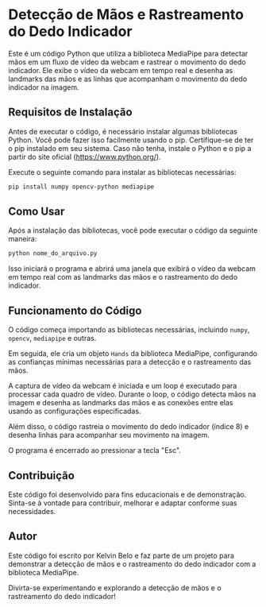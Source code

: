 # Detecção de Mãos e Rastreamento do Dedo Indicador

Este é um código Python que utiliza a biblioteca MediaPipe para detectar mãos em um fluxo de vídeo da webcam e rastrear o movimento do dedo indicador. Ele exibe o vídeo da webcam em tempo real e desenha as landmarks das mãos e as linhas que acompanham o movimento do dedo indicador na imagem.

## Requisitos de Instalação

Antes de executar o código, é necessário instalar algumas bibliotecas Python. Você pode fazer isso facilmente usando o pip. Certifique-se de ter o pip instalado em seu sistema. Caso não tenha, instale o Python e o pip a partir do site oficial (https://www.python.org/).

Execute o seguinte comando para instalar as bibliotecas necessárias:

```bash
pip install numpy opencv-python mediapipe
```

## Como Usar

Após a instalação das bibliotecas, você pode executar o código da seguinte maneira:

```bash
python nome_do_arquivo.py
```

Isso iniciará o programa e abrirá uma janela que exibirá o vídeo da webcam em tempo real com as landmarks das mãos e o rastreamento do dedo indicador.

## Funcionamento do Código

O código começa importando as bibliotecas necessárias, incluindo `numpy`, `opencv`, `mediapipe` e outras.

Em seguida, ele cria um objeto `Hands` da biblioteca MediaPipe, configurando as confianças mínimas necessárias para a detecção e o rastreamento das mãos.

A captura de vídeo da webcam é iniciada e um loop é executado para processar cada quadro de vídeo. Durante o loop, o código detecta mãos na imagem e desenha as landmarks das mãos e as conexões entre elas usando as configurações especificadas.

Além disso, o código rastreia o movimento do dedo indicador (índice 8) e desenha linhas para acompanhar seu movimento na imagem.

O programa é encerrado ao pressionar a tecla "Esc".

## Contribuição

Este código foi desenvolvido para fins educacionais e de demonstração. Sinta-se à vontade para contribuir, melhorar e adaptar conforme suas necessidades.

## Autor

Este código foi escrito por Kelvin Belo e faz parte de um projeto para demonstrar a detecção de mãos e o rastreamento do dedo indicador com a biblioteca MediaPipe.

Divirta-se experimentando e explorando a detecção de mãos e o rastreamento do dedo indicador!
